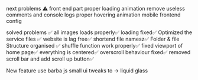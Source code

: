 next problems ⚠️
front end part
proper loading animation 
remove useless comments and console logs
proper hovering animation
mobile frontend config


solved problems ✅
all images loads properly✅
loading fixed✅
Optimized the service files ✅
website is lag free✅
shortend file namesz✅
Folder & file Structure organised ✅
shuffle function work properly✅
fixed viewport of home page✅
everything is centered✅
overscroll behaviour fixed✅
removed scroll bar and add scroll up button✅

New feature
use barba js
small ui tweaks to -> liquid glass 